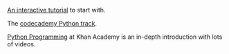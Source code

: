 [An interactive tutorial](http://www.learnpython.org/) to start with.

The [codecademy Python track](http://www.codecademy.com/tracks/python).

[Python Programming](https://www.khanacademy.org/science/computer-science-subject/computer-science) at Khan Academy is an in-depth introduction with lots of videos.
